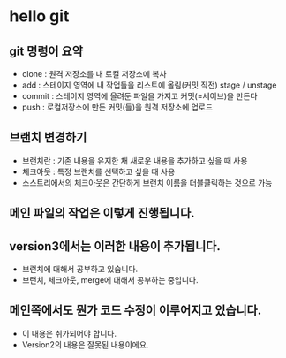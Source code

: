 # hello git

## git 명령어 요약

- clone : 원격 저장소를 내 로컬 저장소에 복사
- add : 스테이지 영역에 내 작업들을 리스트에 올림(커밋 직전) stage / unstage
- commit : 스테이지 영역에 올려둔 파일을 가지고 커밋(=세이브)을 만든다
- push : 로컬저장소에 만든 커밋(들)을 원격 저장소에 업로드


## 브랜치 변경하기
- 브랜치란 : 기존 내용을 유지한 채 새로운 내용을 추가하고 싶을 때 사용
- 체크아웃 : 특정 브랜치를 선택하고 싶을 때 사용
- 소스트리에서의 체크아웃은 간단하게 브랜치 이름을 더블클릭하는 것으로 가능 


## 메인 파일의 작업은 이렇게 진행됩니다.

## version3에서는 이러한 내용이 추가됩니다.
- 브런치에 대해서 공부하고 있습니다. 
- 브런치, 체크아웃, merge에 대해서 공부하는 중입니다.

## 메인쪽에서도 뭔가 코드 수정이 이루어지고 있습니다.
- 이 내용은 취가되어야 합니다.
- Version2의 내용은 잘못된 내용이에요.


